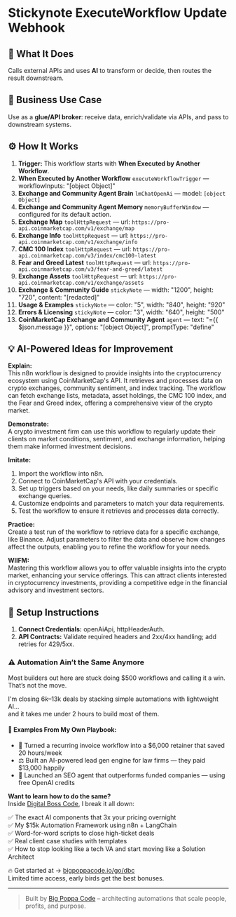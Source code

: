 # Stickynote ExecuteWorkflow Update Webhook
## 🚀 What It Does
Calls external APIs and uses **AI** to transform or decide, then routes the result downstream.

## 💼 Business Use Case
Use as a **glue/API broker**: receive data, enrich/validate via APIs, and pass to downstream systems.

## ⚙️ How It Works
1. **Trigger:** This workflow starts with **When Executed by Another Workflow**.
2. **When Executed by Another Workflow** `executeWorkflowTrigger` — workflowInputs: "[object Object]"
3. **Exchange and Community Agent Brain** `lmChatOpenAi` — model: `[object Object]`
4. **Exchange and Community Agent Memory** `memoryBufferWindow` — configured for its default action.
5. **Exchange Map** `toolHttpRequest` — url: `https://pro-api.coinmarketcap.com/v1/exchange/map`
6. **Exchange Info** `toolHttpRequest` — url: `https://pro-api.coinmarketcap.com/v1/exchange/info`
7. **CMC 100 Index** `toolHttpRequest` — url: `https://pro-api.coinmarketcap.com/v3/index/cmc100-latest`
8. **Fear and Greed Latest** `toolHttpRequest` — url: `https://pro-api.coinmarketcap.com/v3/fear-and-greed/latest`
9. **Exchange Assets** `toolHttpRequest` — url: `https://pro-api.coinmarketcap.com/v1/exchange/assets`
10. **Exchange & Community Guide** `stickyNote` — width: "1200", height: "720", content: "[redacted]"
11. **Usage & Examples** `stickyNote` — color: "5", width: "840", height: "920"
12. **Errors & Licensing** `stickyNote` — color: "3", width: "640", height: "500"
13. **CoinMarketCap Exchange and Community Agent** `agent` — text: "={{ $json.message }}", options: "[object Object]", promptType: "define"

## 💡 AI-Powered Ideas for Improvement
**Explain:**  
This n8n workflow is designed to provide insights into the cryptocurrency ecosystem using CoinMarketCap's API. It retrieves and processes data on crypto exchanges, community sentiment, and index tracking. The workflow can fetch exchange lists, metadata, asset holdings, the CMC 100 index, and the Fear and Greed index, offering a comprehensive view of the crypto market.

**Demonstrate:**  
A crypto investment firm can use this workflow to regularly update their clients on market conditions, sentiment, and exchange information, helping them make informed investment decisions.

**Imitate:**  
1. Import the workflow into n8n.  
2. Connect to CoinMarketCap's API with your credentials.  
3. Set up triggers based on your needs, like daily summaries or specific exchange queries.  
4. Customize endpoints and parameters to match your data requirements.  
5. Test the workflow to ensure it retrieves and processes data correctly.

**Practice:**  
Create a test run of the workflow to retrieve data for a specific exchange, like Binance. Adjust parameters to filter the data and observe how changes affect the outputs, enabling you to refine the workflow for your needs.

**WIIFM:**  
Mastering this workflow allows you to offer valuable insights into the crypto market, enhancing your service offerings. This can attract clients interested in cryptocurrency investments, providing a competitive edge in the financial advisory and investment sectors.

## 🔧 Setup Instructions
1. **Connect Credentials:** openAiApi, httpHeaderAuth.
2. **API Contracts:** Validate required headers and 2xx/4xx handling; add retries for 429/5xx.

### ⚠️ Automation Ain’t the Same Anymore

Most builders out here are stuck doing $500 workflows and calling it a win.  
That’s not the move.  

I'm closing $6k–$13k deals by stacking simple automations with lightweight AI...  
and it takes me under 2 hours to build most of them.

#### 🧠 Examples From My Own Playbook:
- 🔁 Turned a recurring invoice workflow into a $6,000 retainer that saved 20 hours/week  
- ⚖️ Built an AI-powered lead gen engine for law firms — they paid $13,000 happily  
- 🚀 Launched an SEO agent that outperforms funded companies — using free OpenAI credits  

**Want to learn how to do the same?**  
Inside [Digital Boss Code](https://bigpoppacode.io/go/dbc), I break it all down:

✅ The exact AI components that 3x your pricing overnight  
✅ My $15k Automation Framework using n8n + LangChain  
✅ Word-for-word scripts to close high-ticket deals  
✅ Real client case studies with templates  
✅ How to stop looking like a tech VA and start moving like a Solution Architect  

🔥 Get started at → [bigpoppacode.io/go/dbc](https://bigpoppacode.io/go/dbc)  
Limited time access, early birds get the best bonuses.

---
> Built by [Big Poppa Code](https://bigpoppacode.io) – architecting automations that scale people, profits, and purpose.
